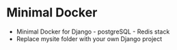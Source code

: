 # Minimal Docker
- Minimal Docker for Django - postgreSQL - Redis stack
- Replace mysite folder with your own Django project
